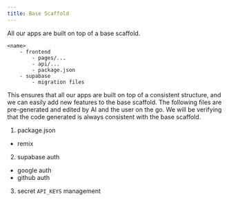 ```yaml
---
title: Base Scaffold
---
```


All our apps are built on top of a base scaffold.

```
<name>
    - frontend
        - pages/...
        - api/...
        - package.json
    - supabase
        - migration files
```


This ensures that all our apps are built on top of a consistent structure, and we can easily add new features to the base scaffold.
The following files are pre-generated and edited by AI and the user on the go. We will be verifying that the code generated is always consistent with the base scaffold.

1. package.json
 - remix 
2. supabase auth
 - google auth
 - github auth
3. secret `API_KEYS` management